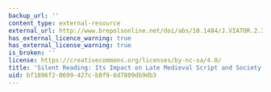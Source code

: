 ```yaml
---
backup_url: ''
content_type: external-resource
external_url: http://www.brepolsonline.net/doi/abs/10.1484/J.VIATOR.2.301476
has_external_licence_warning: true
has_external_license_warning: true
is_broken: ''
license: https://creativecommons.org/licenses/by-nc-sa/4.0/
title: 'Silent Reading: Its Impact on Late Medieval Script and Society'
uid: bf1896f2-0699-427c-b8f9-6d7809db9db3
---
```

